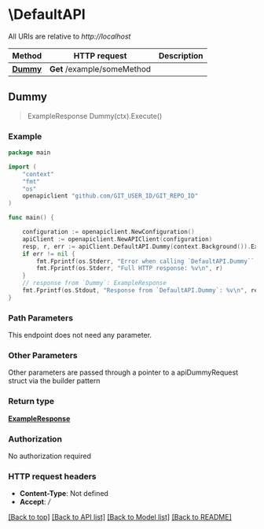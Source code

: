 # \DefaultAPI

All URIs are relative to *http://localhost*

Method | HTTP request | Description
------------- | ------------- | -------------
[**Dummy**](DefaultAPI.md#Dummy) | **Get** /example/someMethod | 



## Dummy

> ExampleResponse Dummy(ctx).Execute()





### Example

```go
package main

import (
    "context"
    "fmt"
    "os"
    openapiclient "github.com/GIT_USER_ID/GIT_REPO_ID"
)

func main() {

    configuration := openapiclient.NewConfiguration()
    apiClient := openapiclient.NewAPIClient(configuration)
    resp, r, err := apiClient.DefaultAPI.Dummy(context.Background()).Execute()
    if err != nil {
        fmt.Fprintf(os.Stderr, "Error when calling `DefaultAPI.Dummy``: %v\n", err)
        fmt.Fprintf(os.Stderr, "Full HTTP response: %v\n", r)
    }
    // response from `Dummy`: ExampleResponse
    fmt.Fprintf(os.Stdout, "Response from `DefaultAPI.Dummy`: %v\n", resp)
}
```

### Path Parameters

This endpoint does not need any parameter.

### Other Parameters

Other parameters are passed through a pointer to a apiDummyRequest struct via the builder pattern


### Return type

[**ExampleResponse**](ExampleResponse.md)

### Authorization

No authorization required

### HTTP request headers

- **Content-Type**: Not defined
- **Accept**: */*

[[Back to top]](#) [[Back to API list]](../README.md#documentation-for-api-endpoints)
[[Back to Model list]](../README.md#documentation-for-models)
[[Back to README]](../README.md)

